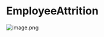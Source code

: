 # EmployeeAttrition
![image.png](https://imgd.aeplcdn.com/642x361/cw/ec/38071/Highest-selling-cars-of-India-in-2018-146756.jpg?wm=1&q=85)



